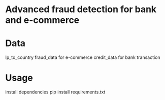 # Advanced fraud detection for bank and e-commerce
# Data 
Ip_to_country
fraud_data for e-commerce 
credit_data for bank transaction

# Usage
install dependencies 
pip install requirements.txt
